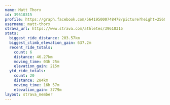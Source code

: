 ```yaml
---
name: Matt Thorx
id: 39610315
profile: https://graph.facebook.com/564195000748478/picture?height=256&width=256
username: matt-thorx
strava_url: https://www.strava.com/athletes/39610315
stats:
  biggest_ride_distance: 203.57km
  biggest_climb_elevation_gain: 637.2m
  recent_ride_totals:
    count: 6
    distance: 46.27km
    moving_time: 03h 25m
    elevation_gain: 215m
  ytd_ride_totals:
    count: 20
    distance: 284km
    moving_time: 16h 57m
    elevation_gain: 3779m
layout: strava_member
--- 
```

